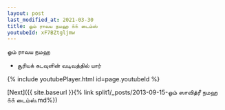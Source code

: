 ```yaml
---
layout: post
last_modified_at: 2021-03-30
title: ஓம் ராவய நமஹ ௧௧ டைம்ஸ்
youtubeId: xF7BZtgljmw
---
```

 
 
 ஓம் ராவய நமஹ  
 
 -  சூரியக் கடவுளின் வடிவத்தில் யார் 
 
  
 
  
 
 
 
 
 
 


{% include youtubePlayer.html id=page.youtubeId %}
 
[Next]({{ site.baseurl }}{% link  split1/_posts/2013-09-15-ஓம் ஸாவித்ரீ நமஹ ௧௧ டைம்ஸ்.md%})
 
